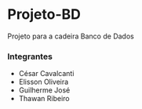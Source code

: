 # Projeto-BD
Projeto para a cadeira Banco de Dados

### Integrantes
- César Cavalcanti
- Elisson Oliveira
- Guilherme José
- Thawan Ribeiro
